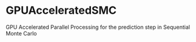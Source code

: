 # GPUAcceleratedSMC
GPU Accelerated Parallel Processing for the prediction step in Sequential Monte Carlo
